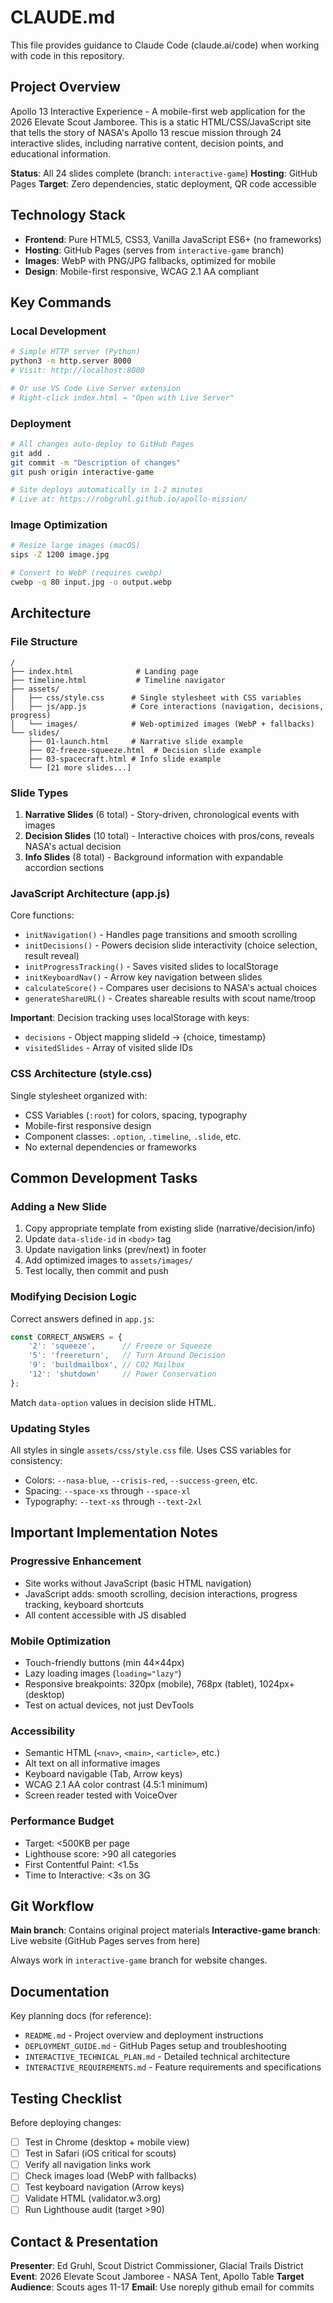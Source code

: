 # CLAUDE.md

This file provides guidance to Claude Code (claude.ai/code) when working with code in this repository.

## Project Overview

Apollo 13 Interactive Experience - A mobile-first web application for the 2026 Elevate Scout Jamboree. This is a static HTML/CSS/JavaScript site that tells the story of NASA's Apollo 13 rescue mission through 24 interactive slides, including narrative content, decision points, and educational information.

**Status**: All 24 slides complete (branch: `interactive-game`)
**Hosting**: GitHub Pages
**Target**: Zero dependencies, static deployment, QR code accessible

## Technology Stack

- **Frontend**: Pure HTML5, CSS3, Vanilla JavaScript ES6+ (no frameworks)
- **Hosting**: GitHub Pages (serves from `interactive-game` branch)
- **Images**: WebP with PNG/JPG fallbacks, optimized for mobile
- **Design**: Mobile-first responsive, WCAG 2.1 AA compliant

## Key Commands

### Local Development

```bash
# Simple HTTP server (Python)
python3 -m http.server 8000
# Visit: http://localhost:8000

# Or use VS Code Live Server extension
# Right-click index.html → "Open with Live Server"
```

### Deployment

```bash
# All changes auto-deploy to GitHub Pages
git add .
git commit -m "Description of changes"
git push origin interactive-game

# Site deploys automatically in 1-2 minutes
# Live at: https://robgruhl.github.io/apollo-mission/
```

### Image Optimization

```bash
# Resize large images (macOS)
sips -Z 1200 image.jpg

# Convert to WebP (requires cwebp)
cwebp -q 80 input.jpg -o output.webp
```

## Architecture

### File Structure

```
/
├── index.html              # Landing page
├── timeline.html           # Timeline navigator
├── assets/
│   ├── css/style.css      # Single stylesheet with CSS variables
│   ├── js/app.js          # Core interactions (navigation, decisions, progress)
│   └── images/            # Web-optimized images (WebP + fallbacks)
└── slides/
    ├── 01-launch.html     # Narrative slide example
    ├── 02-freeze-squeeze.html  # Decision slide example
    ├── 03-spacecraft.html # Info slide example
    └── [21 more slides...]
```

### Slide Types

1. **Narrative Slides** (6 total) - Story-driven, chronological events with images
2. **Decision Slides** (10 total) - Interactive choices with pros/cons, reveals NASA's actual decision
3. **Info Slides** (8 total) - Background information with expandable accordion sections

### JavaScript Architecture (app.js)

Core functions:
- `initNavigation()` - Handles page transitions and smooth scrolling
- `initDecisions()` - Powers decision slide interactivity (choice selection, result reveal)
- `initProgressTracking()` - Saves visited slides to localStorage
- `initKeyboardNav()` - Arrow key navigation between slides
- `calculateScore()` - Compares user decisions to NASA's actual choices
- `generateShareURL()` - Creates shareable results with scout name/troop

**Important**: Decision tracking uses localStorage with keys:
- `decisions` - Object mapping slideId → {choice, timestamp}
- `visitedSlides` - Array of visited slide IDs

### CSS Architecture (style.css)

Single stylesheet organized with:
- CSS Variables (`:root`) for colors, spacing, typography
- Mobile-first responsive design
- Component classes: `.option`, `.timeline`, `.slide`, etc.
- No external dependencies or frameworks

## Common Development Tasks

### Adding a New Slide

1. Copy appropriate template from existing slide (narrative/decision/info)
2. Update `data-slide-id` in `<body>` tag
3. Update navigation links (prev/next) in footer
4. Add optimized images to `assets/images/`
5. Test locally, then commit and push

### Modifying Decision Logic

Correct answers defined in `app.js`:
```javascript
const CORRECT_ANSWERS = {
    '2': 'squeeze',      // Freeze or Squeeze
    '5': 'freereturn',   // Turn Around Decision
    '9': 'buildmailbox', // CO2 Mailbox
    '12': 'shutdown'     // Power Conservation
};
```

Match `data-option` values in decision slide HTML.

### Updating Styles

All styles in single `assets/css/style.css` file. Uses CSS variables for consistency:
- Colors: `--nasa-blue`, `--crisis-red`, `--success-green`, etc.
- Spacing: `--space-xs` through `--space-xl`
- Typography: `--text-xs` through `--text-2xl`

## Important Implementation Notes

### Progressive Enhancement
- Site works without JavaScript (basic HTML navigation)
- JavaScript adds: smooth scrolling, decision interactions, progress tracking, keyboard shortcuts
- All content accessible with JS disabled

### Mobile Optimization
- Touch-friendly buttons (min 44×44px)
- Lazy loading images (`loading="lazy"`)
- Responsive breakpoints: 320px (mobile), 768px (tablet), 1024px+ (desktop)
- Test on actual devices, not just DevTools

### Accessibility
- Semantic HTML (`<nav>`, `<main>`, `<article>`, etc.)
- Alt text on all informative images
- Keyboard navigable (Tab, Arrow keys)
- WCAG 2.1 AA color contrast (4.5:1 minimum)
- Screen reader tested with VoiceOver

### Performance Budget
- Target: <500KB per page
- Lighthouse score: >90 all categories
- First Contentful Paint: <1.5s
- Time to Interactive: <3s on 3G

## Git Workflow

**Main branch**: Contains original project materials
**Interactive-game branch**: Live website (GitHub Pages serves from here)

Always work in `interactive-game` branch for website changes.

## Documentation

Key planning docs (for reference):
- `README.md` - Project overview and deployment instructions
- `DEPLOYMENT_GUIDE.md` - GitHub Pages setup and troubleshooting
- `INTERACTIVE_TECHNICAL_PLAN.md` - Detailed technical architecture
- `INTERACTIVE_REQUIREMENTS.md` - Feature requirements and specifications

## Testing Checklist

Before deploying changes:
- [ ] Test in Chrome (desktop + mobile view)
- [ ] Test in Safari (iOS critical for scouts)
- [ ] Verify all navigation links work
- [ ] Check images load (WebP with fallbacks)
- [ ] Test keyboard navigation (Arrow keys)
- [ ] Validate HTML (validator.w3.org)
- [ ] Run Lighthouse audit (target >90)

## Contact & Presentation

**Presenter**: Ed Gruhl, Scout District Commissioner, Glacial Trails District
**Event**: 2026 Elevate Scout Jamboree - NASA Tent, Apollo Table
**Target Audience**: Scouts ages 11-17
**Email**: Use noreply github email for commits
